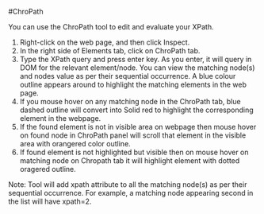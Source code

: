 #ChroPath

You can use the ChroPath tool to edit and evaluate your XPath.

1. Right-click on the web page, and then click Inspect.
2. In the right side of Elements tab, click on ChroPath tab.
3. Type the XPath query and press enter key.
	As you enter, it will query in DOM for the relevant element/node. You can view the matching node(s) and nodes value as per their sequential occurrence. A blue colour outline appears around to highlight the matching elements in the web page.
4. If you mouse hover on any matching node in the ChroPath tab, blue dashed outline will convert into Solid red to highlight the corresponding element in the webpage.
5. If the found element is not in visible area on webpage then mouse hover on found node in ChroPath panel will scroll that element in the visible area with orangered color outline.
6. If found element is not highlighted but visible then on mouse hover on matching node on Chropath tab it will highlight element with dotted oragered outline.

Note: Tool will add xpath attribute to all the matching node(s) as per their sequential occurrence. For example, a matching node appearing second in the list will have xpath=2. 